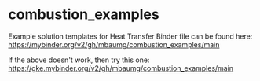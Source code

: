 # combustion_examples
Example solution templates for Heat Transfer
Binder file can be found here: https://mybinder.org/v2/gh/mbaumg/combustion_examples/main

If the above doesn't work, then try this one: https://gke.mybinder.org/v2/gh/mbaumg/combustion_examples/main
